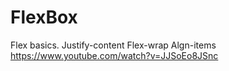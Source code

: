 # FlexBox

Flex basics.
Justify-content
Flex-wrap
Algn-items
https://www.youtube.com/watch?v=JJSoEo8JSnc